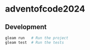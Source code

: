 # adventofcode2024

## Development

```sh
gleam run   # Run the project
gleam test  # Run the tests
```
